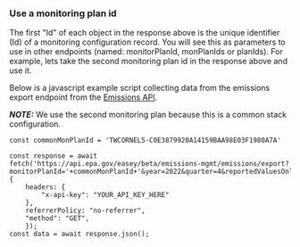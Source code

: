 ### Use a monitoring plan id

The first "Id" of each object in the response above is the unique identifier (Id) of a monitoring configuration record. You will see this as parameters to use in other endpoints (named: monitorPlanId, monPlanIds or planIds). For example, lets take the second monitoring plan id in the response above and use it.

Below is a javascript example script collecting data from the emissions export endpoint from the [Emissions API](https://www.epa.gov/power-sector/cam-api-portal#/swagger/beta-emissions-mgmt).

**_NOTE:_**  We use the second monitoring plan because this is a common stack configuration.

```
const commonMonPlanId = 'TWCORNEL5-C0E3879920A14159BAA98E03F1980A7A'
```

```
const response = await fetch('https://api.epa.gov/easey/beta/emissions-mgmt/emissions/export?monitorPlanId='+commonMonPlanId+'&year=2022&quarter=4&reportedValuesOnly=true',
{
    headers: {
        "x-api-key": "YOUR_API_KEY_HERE"
    },
    referrerPolicy: "no-referrer",
    "method": "GET",
    });
const data = await response.json();
```
